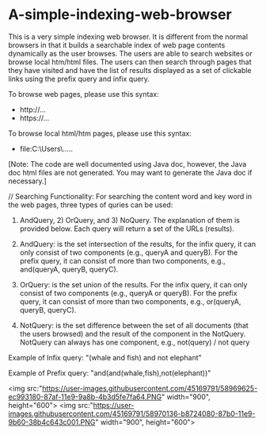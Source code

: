 # A-simple-indexing-web-browser
This is a very simple indexing web browser. It is different from the normal browsers in that it builds a searchable index of web page contents dynamically as the user browses. The users are able to search websites or browse local htm/html files. The users can then search through pages that they have visited and have the list of results displayed as a set of clickable links using the prefix query and infix query.

To browse web pages, please use this syntax:
<ul> 
  <li>http://...</li>
  <li>https://...</li>
</ul>

To browse local html/htm pages, please use this syntax:
<ul>
  <li>file:C:\Users\.....</li>
</ul>

[Note: The code are well documented using Java doc, however, the Java doc html files are not generated. You may want to generate the Java doc if necessary.]

// Searching Functionality:
For searching the content word and key word in the web pages, three types of quries can be used:
1) AndQuery, 2) OrQuery, and 3) NoQuery. The explanation of them is provided below. Each query will return a set of the URLs (results).

1) AndQuery: is the set intersection of the results, for the infix query, it can only consist of two components (e.g., queryA and queryB). For the prefix query, it can consist of more than two components, e.g., and(queryA, queryB, queryC). 

2) OrQuery: is the set union of the results. For the infix query, it can only consist of two components (e.g., queryA or queryB). For the prefix query, it can consist of more than two components, e.g., or(queryA, queryB, queryC).

3) NotQuery: is the set difference between the set of all documents (that the users browsed) and the result of the component in the NotQuery. NotQuery can always has one component, e.g., not(query) / not query

Example of Infix query: 
"(whale and fish) and not elephant"

Example of Prefix query:
"and(and(whale,fish),not(elephant))"

<img src:"https://user-images.githubusercontent.com/45169791/58969625-ec993180-87af-11e9-9a8b-4b3d5fe7fa64.PNG" width="900", height="600">
<img src:"https://user-images.githubusercontent.com/45169791/58970136-b8724080-87b0-11e9-9b60-38b4c643c001.PNG" width="900", height="600">






